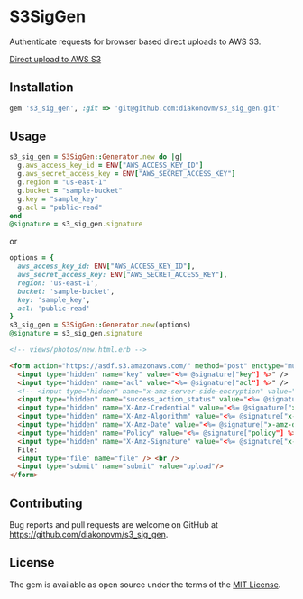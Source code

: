 # S3SigGen

Authenticate requests for browser based direct uploads to AWS S3.

[Direct upload to AWS S3](http://docs.aws.amazon.com/AmazonS3/latest/API/sigv4-authentication-HTTPPOST.html)

## Installation

```ruby
gem 's3_sig_gen', :git => 'git@github.com:diakonovm/s3_sig_gen.git'
```

## Usage

```ruby
s3_sig_gen = S3SigGen::Generator.new do |g|
  g.aws_access_key_id = ENV["AWS_ACCESS_KEY_ID"]
  g.aws_secret_access_key = ENV["AWS_SECRET_ACCESS_KEY"]
  g.region = "us-east-1"
  g.bucket = "sample-bucket"
  g.key = "sample_key"
  g.acl = "public-read"
end
@signature = s3_sig_gen.signature
```
or

```ruby
options = {
  aws_access_key_id: ENV["AWS_ACCESS_KEY_ID"],
  aws_secret_access_key: ENV["AWS_SECRET_ACCESS_KEY"],
  region: 'us-east-1',
  bucket: 'sample-bucket',
  key: 'sample_key',
  acl: 'public-read'
}
s3_sig_gen = S3SigGen::Generator.new(options)
@signature = s3_sig_gen.signature
```

``` html
<!-- views/photos/new.html.erb -->

<form action="https://asdf.s3.amazonaws.com/" method="post" enctype="multipart/form-data">
  <input type="hidden" name="key" value="<%= @signature["key"] %>" />
  <input type="hidden" name="acl" value="<%= @signature["acl"] %>" />
  <!-- <input type="hidden" name="x-amz-server-side-encryption" value="AES256" />  -->
  <input type="hidden" name="success_action_status" value="<%= @signature["success_action_status"] %>" />
  <input type="hidden" name="X-Amz-Credential" value="<%= @signature["x-amz-credential"] %>" />
  <input type="hidden" name="X-Amz-Algorithm" value="<%= @signature["x-amz-algorithm"] %>" />
  <input type="hidden" name="X-Amz-Date" value="<%= @signature["x-amz-date"] %>" />
  <input type="hidden" name="Policy" value="<%= @signature["policy"] %>" />
  <input type="hidden" name="X-Amz-Signature" value="<%= @signature["x-amz-signature"] %>" />
  File:
  <input type="file" name="file" /> <br />
  <input type="submit" name="submit" value="upload"/>
</form>
```

## Contributing

Bug reports and pull requests are welcome on GitHub at https://github.com/diakonovm/s3_sig_gen.

## License

The gem is available as open source under the terms of the [MIT License](http://opensource.org/licenses/MIT).
